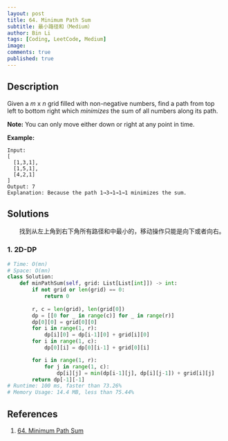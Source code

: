 ```yaml
---
layout: post
title: 64. Minimum Path Sum
subtitle: 最小路径和（Medium）
author: Bin Li
tags: [Coding, LeetCode, Medium]
image: 
comments: true
published: true
---
```


## Description

Given a *m* x *n* grid filled with non-negative numbers, find a path from top left to bottom right which *minimizes* the sum of all numbers along its path.

**Note:** You can only move either down or right at any point in time.

**Example:**

```
Input:
[
  [1,3,1],
  [1,5,1],
  [4,2,1]
]
Output: 7
Explanation: Because the path 1→3→1→1→1 minimizes the sum.
```


## Solutions
　　找到从左上角到右下角所有路径和中最小的，移动操作只能是向下或者向右。

### 1. 2D-DP

```python
# Time: O(mn)
# Space: O(mn)
class Solution:
    def minPathSum(self, grid: List[List[int]]) -> int:
        if not grid or len(grid) == 0:
            return 0
        
        r, c = len(grid), len(grid[0])
        dp = [[0 for _ in range(c)] for _ in range(r)]
        dp[0][0] = grid[0][0]
        for i in range(1, r):
            dp[i][0] = dp[i-1][0] + grid[i][0]
        for i in range(1, c):
            dp[0][i] = dp[0][i-1] + grid[0][i]

        for i in range(1, r):
            for j in range(1, c):
                dp[i][j] = min(dp[i-1][j], dp[i][j-1]) + grid[i][j]
        return dp[-1][-1]
# Runtime: 100 ms, faster than 73.26%
# Memory Usage: 14.4 MB, less than 75.44%
```

## References
1. [64. Minimum Path Sum](https://leetcode.com/problems/minimum-path-sum/)